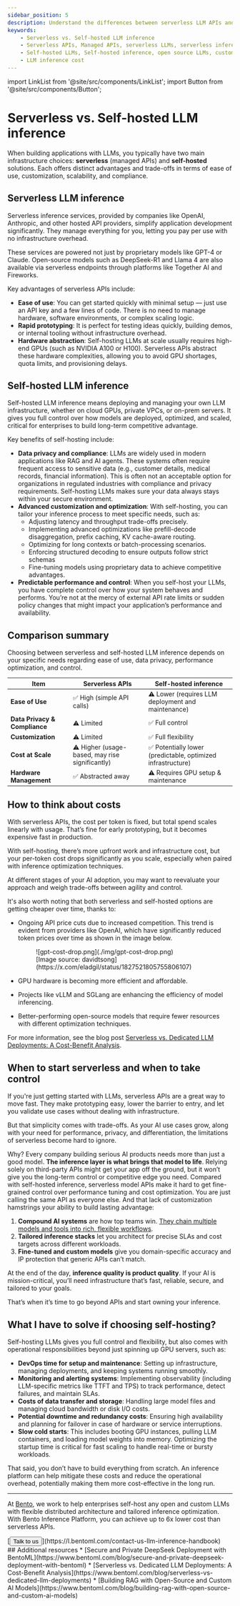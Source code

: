 ```yaml
---
sidebar_position: 5
description: Understand the differences between serverless LLM APIs and self-hosted LLM deployments.
keywords:
    - Serverless vs. Self-hosted LLM inference
    - Serverless APIs, Managed APIs, serverless LLMs, serverless inference
    - Self-hosted LLMs, Self-hosted inference, open source LLMs, custom LLMs
    - LLM inference cost
---
```


import LinkList from '@site/src/components/LinkList';
import Button from '@site/src/components/Button';

# Serverless vs. Self-hosted LLM inference

When building applications with LLMs, you typically have two main infrastructure choices: **serverless** (managed APIs) and **self-hosted** solutions. Each offers distinct advantages and trade-offs in terms of ease of use, customization, scalability, and compliance.

## Serverless LLM inference

Serverless inference services, provided by companies like OpenAI, Anthropic, and other hosted API providers, simplify application development significantly. They manage everything for you, letting you pay per use with no infrastructure overhead.

These services are powered not just by proprietary models like GPT-4 or Claude. Open-source models such as DeepSeek-R1 and Llama 4 are also available via serverless endpoints through platforms like Together AI and Fireworks.

Key advantages of serverless APIs include:

- **Ease of use**: You can get started quickly with minimal setup — just use an API key and a few lines of code. There is no need to manage hardware, software environments, or complex scaling logic.
- **Rapid prototyping**: It is perfect for testing ideas quickly, building demos, or internal tooling without infrastructure overhead.
- **Hardware abstraction**: Self-hosting LLMs at scale usually requires high-end GPUs (such as NVIDIA A100 or H100). Serverless APIs abstract these hardware complexities, allowing you to avoid GPU shortages, quota limits, and provisioning delays.

## Self-hosted LLM inference

Self-hosted LLM inference means deploying and managing your own LLM infrastructure, whether on cloud GPUs, private VPCs, or on-prem servers. It gives you full control over how models are deployed, optimized, and scaled, critical for enterprises to build long-term competitive advantage.

Key benefits of self-hosting include:

- **Data privacy and compliance**: LLMs are widely used in modern applications like RAG and AI agents. These systems often require frequent access to sensitive data (e.g., customer details, medical records, financial information). This is often not an acceptable option for organizations in regulated industries with compliance and privacy requirements. Self-hosting LLMs makes sure your data always stays within your secure environment.
- **Advanced customization and optimization**: With self-hosting, you can tailor your inference process to meet specific needs, such as:
    - Adjusting latency and throughput trade-offs precisely.
    - Implementing advanced optimizations like prefill-decode disaggregation, prefix caching, KV cache-aware routing.
    - Optimizing for long contexts or batch-processing scenarios.
    - Enforcing structured decoding to ensure outputs follow strict schemas
    - Fine-tuning models using proprietary data to achieve competitive advantages.
- **Predictable performance and control**: When you self-host your LLMs, you have complete control over how your system behaves and performs. You’re not at the mercy of external API rate limits or sudden policy changes that might impact your application’s performance and availability.

## Comparison summary

Choosing between serverless and self-hosted LLM inference depends on your specific needs regarding ease of use, data privacy, performance optimization, and control.

| Item | Serverless APIs | Self-hosted inference |
| --- | --- | --- |
| **Ease of Use** | ✅ High (simple API calls) | ⚠️ Lower (requires LLM deployment and maintenance) |
| **Data Privacy & Compliance** | ⚠️ Limited | ✅ Full control |
| **Customization** | ⚠️ Limited | ✅ Full flexibility |
| **Cost at Scale** | ⚠️ Higher (usage-based, may rise significantly) | ✅ Potentially lower (predictable, optimized infrastructure) |
| **Hardware Management** | ✅ Abstracted away | ⚠️ Requires GPU setup & maintenance |

## How to think about costs

With serverless APIs, the cost per token is fixed, but total spend scales linearly with usage. That’s fine for early prototyping, but it becomes expensive fast in production.

With self-hosting, there’s more upfront work and infrastructure cost, but your per-token cost drops significantly as you scale, especially when paired with inference optimization techniques.

At different stages of your AI adoption, you may want to reevaluate your approach and weigh trade-offs between agility and control.

It's also worth noting that both serverless and self-hosted options are getting cheaper over time, thanks to:

- Ongoing API price cuts due to increased competition. This trend is evident from providers like OpenAI, which have significantly reduced token prices over time as shown in the image below.

  <figure>
    ![gpt-cost-drop.png](./img/gpt-cost-drop.png)
    <figcaption>[Image source: davidtsong](https://x.com/eladgil/status/1827521805755806107)</figcaption>
  </figure>
    
- GPU hardware is becoming more efficient and affordable.
- Projects like vLLM and SGLang are enhancing the efficiency of model inferencing.
- Better-performing open-source models that require fewer resources with different optimization techniques.

For more information, see the blog post [Serverless vs. Dedicated LLM Deployments: A Cost-Benefit Analysis](https://www.bentoml.com/blog/serverless-vs-dedicated-llm-deployments?_gl=1*1tk0ptt*_gcl_au*MTkzNzg1NDgwMy4xNzQ1MzMwNTc4).

## When to start serverless and when to take control

If you're just getting started with LLMs, serverless APIs are a great way to move fast. They make prototyping easy, lower the barrier to entry, and let you validate use cases without dealing with infrastructure.

But that simplicity comes with trade-offs. As your AI use cases grow, along with your need for performance, privacy, and differentiation, the limitations of serverless become hard to ignore.

Why? Every company building serious AI products needs more than just a good model. **The inference layer is what brings that model to life**. Relying solely on third-party APIs might get your app off the ground, but it won’t give you the long-term control or competitive edge you need. Compared with self-hosted inference, serverless model APIs make it hard to get fine-grained control over performance tuning and cost optimization. You are just calling the same API as everyone else. And that lack of customization hamstrings your ability to build lasting advantage:

1. **Compound AI systems** are how top teams win. [They chain multiple models and tools into rich, flexible workflows](https://www.bentoml.com/blog/a-guide-to-compound-ai-systems).
2. **Tailored inference stacks** let you architect for precise SLAs and cost targets across different workloads.
3. **Fine-tuned and custom models** give you domain-specific accuracy and IP protection that generic APIs can’t match.

At the end of the day, **inference quality is product quality**. If your AI is mission-critical, you’ll need infrastructure that’s fast, reliable, secure, and tailored to your goals.

That’s when it’s time to go beyond APIs and start owning your inference.

## What I have to solve if choosing self-hosting?

Self-hosting LLMs gives you full control and flexibility, but also comes with operational responsibilities beyond just spinning up GPU servers, such as:

- **DevOps time for setup and maintenance**: Setting up infrastructure, managing deployments, and keeping systems running smoothly.
- **Monitoring and alerting systems**: Implementing observability (including LLM-specific metrics like TTFT and TPS) to track performance, detect failures, and maintain SLAs.
- **Costs of data transfer and storage**: Handling large model files and managing cloud bandwidth or disk I/O costs.
- **Potential downtime and redundancy costs**: Ensuring high availability and planning for failover in case of hardware or service interruptions.
- **Slow cold starts**: This includes booting GPU instances, pulling LLM containers, and loading model weights into memory. Optimizing the startup time is critical for fast scaling to handle real-time or bursty workloads.

That said, you don’t have to build everything from scratch. An inference platform can help mitigate these costs and reduce the operational overhead, potentially making them more cost-effective in the long run.

---

At [Bento](https://www.bentoml.com/), we work to help enterprises self-host any open and custom LLMs with flexible distributed architecture and tailored inference optimization. With Bento Inference Platform, you can achieve up to 6x lower cost than serverless APIs.

<div style={{ margin: '3rem 0' }}>
[<Button>Talk to us</Button>](https://l.bentoml.com/contact-us-llm-inference-handbook)
</div>

<LinkList>
  ## Additional resources
  * [Secure and Private DeepSeek Deployment with BentoML](https://www.bentoml.com/blog/secure-and-private-deepseek-deployment-with-bentoml)
  * [Serverless vs. Dedicated LLM Deployments: A Cost-Benefit Analysis](https://www.bentoml.com/blog/serverless-vs-dedicated-llm-deployments)
  * [Building RAG with Open-Source and Custom AI Models](https://www.bentoml.com/blog/building-rag-with-open-source-and-custom-ai-models)
</LinkList>